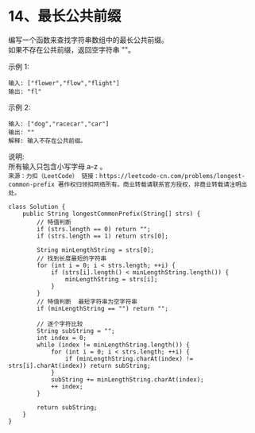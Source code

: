 14、最长公共前缀
===
编写一个函数来查找字符串数组中的最长公共前缀。<br>
如果不存在公共前缀，返回空字符串 ""。<br>

示例 1:<br>
```
输入: ["flower","flow","flight"]
输出: "fl"
```
示例 2:<br>
```
输入: ["dog","racecar","car"]
输出: ""
解释: 输入不存在公共前缀。
```
说明:<br>
所有输入只包含小写字母 a-z 。<br>
``
来源：力扣（LeetCode）
链接：https://leetcode-cn.com/problems/longest-common-prefix
著作权归领扣网络所有。商业转载请联系官方授权，非商业转载请注明出处。
``

```
class Solution {
    public String longestCommonPrefix(String[] strs) {
        // 特值判断
        if (strs.length == 0) return "";
        if (strs.length == 1) return strs[0];
          
        String minLengthString = strs[0];
        // 找到长度最短的字符串
        for (int i = 0; i < strs.length; ++i) {
            if (strs[i].length() < minLengthString.length()) {
                minLengthString = strs[i];
            }  
        }
        // 特值判断  最短字符串为空字符串
        if (minLengthString == "") return ""; 
        
        // 逐个字符比较
        String subString = "";
        int index = 0;
        while (index != minLengthString.length()) {
            for (int i = 0; i < strs.length; ++i) {
                if (minLengthString.charAt(index) != strs[i].charAt(index)) return subString; 
            }
            subString += minLengthString.charAt(index);
            ++ index;
        }

        return subString;
    }
}
```
